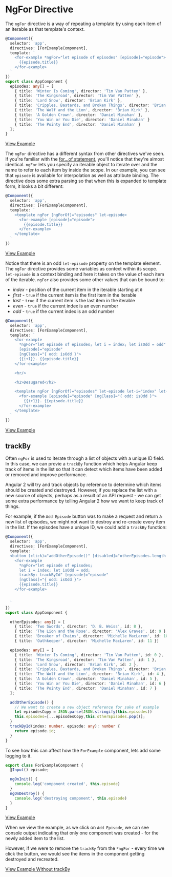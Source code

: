 # NgFor Directive

The `ngFor` directive is a way of repeating a template by using each item of an iterable as that template's context.

```typescript
@Component({
  selector: 'app',
  directives: [ForExampleComponent],
  template: `
    <for-example *ngFor="let episode of episodes" [episode]="episode">
      {{episode.title}}
    </for-example>
  `
})
export class AppComponent {
  episodes: any[] = [
    { title: 'Winter Is Coming', director: 'Tim Van Patten' },
    { title: 'The Kingsroad', director: 'Tim Van Patten' },
    { title: 'Lord Snow', director: 'Brian Kirk' },
    { title: 'Cripples, Bastards, and Broken Things', director: 'Brian Kirk' },
    { title: 'The Wolf and the Lion', director: 'Brian Kirk' },
    { title: 'A Golden Crown', director: 'Daniel Minahan' },
    { title: 'You Win or You Die', director: 'Daniel Minahan' }
    { title: 'The Pointy End', director: 'Daniel Minahan' }
  ];
}
```
[View Example](https://plnkr.co/edit/E2Q8Xi6LATpWcXk6bAUQ?p=preview)

The `ngFor` directive has a different syntax from other directives we've seen. If you're familiar with the [for...of statement](https://developer.mozilla.org/en-US/docs/Web/JavaScript/Reference/Statements/for...of), you'll notice that they're almost identical. `ngFor` lets you specify an iterable object to iterate over and the name to refer to each item by inside the scope. In our example, you can see that `episode` is available for interpolation as well as attribute binding. The directive does some extra parsing so that when this is expanded to template form, it looks a bit different:


```typescript
@Component({
  selector: 'app',
  directives: [ForExampleComponent],
  template: `
    <template ngFor [ngForOf]="episodes" let-episode>
      <for-example [episode]="episode">
        {{episode.title}}
      </for-example>
    </template>
  `
})
```
[View Example](https://plnkr.co/edit/E2Q8Xi6LATpWcXk6bAUQ?p=preview)

Notice that there is an odd `let-episode` property on the template element. The `ngFor` directive provides some variables as context within its scope. `let-episode` is a context binding and here it takes on the value of each item of the iterable. `ngFor` also provides some other values that can be bound to:

- _index_ - position of the current item in the iterable starting at `0`
- _first_ - `true` if the current item is the first item in the iterable
- _last_ - `true` if the current item is the last item in the iterable
- _even_ - `true` if the current index is an even number
- _odd_ - `true` if the current index is an odd number


```typescript
@Component({
  selector: 'app',
  directives: [ForExampleComponent],
  template: `
    <for-example
      *ngFor="let episode of episodes; let i = index; let isOdd = odd"
      [episode]="episode"
      [ngClass]="{ odd: isOdd }">
      {{i+1}}. {{episode.title}}
    </for-example>

    <hr/>

    <h2>Desugared</h2>

    <template ngFor [ngForOf]="episodes" let-episode let-i="index" let-isOdd="odd">
      <for-example [episode]="episode" [ngClass]="{ odd: isOdd }">
        {{i+1}}. {{episode.title}}
      </for-example>
    </template>
  `
})
```
[View Example](https://plnkr.co/edit/GaxhVSjfY8UmHm4T3PNg?p=preview)

## trackBy ##

Often `ngFor` is used to iterate through a list of objects with a unique ID field. In this case, we can provie a `trackBy` function which helps Angular keep track of items in the list so that it can detect which items have been added or removed and improve performance.

Angular 2 will try and track objects by reference to determine which items should be created and destroyed. However, if you replace the list with a new source of objects, perhaps as a result of an API request - we can get some extra performance by telling Angular 2 how we want to keep track of things.

For example, if the `Add Episode` button was to make a request and return a new list of episodes, we might not want to destroy and re-create every item in the list. If the episodes have a unique ID, we could add a `trackBy` function:

```typescript
@Component({
  selector: 'app',
  directives: [ForExampleComponent],
  template: `
  <button (click)="addOtherEpisode()" [disabled]="otherEpisodes.length === 0">Add Episode</button>
    <for-example
      *ngFor="let episode of episodes;  
      let i = index; let isOdd = odd;  
      trackBy: trackById" [episode]="episode"
      [ngClass]="{ odd: isOdd }">
      {{episode.title}}
    </for-example>


  `
})
export class AppComponent {

  otherEpisodes: any[] = [
    { title: 'Two Swords', director: 'D. B. Weiss', id: 8 },
    { title: 'The Lion and the Rose', director: 'Alex Graves', id: 9 },
    { title: 'Breaker of Chains', director: 'Michelle MacLaren', id: 10 },
    { title: 'Oathkeeper', director: 'Michelle MacLaren', id: 11 }]

  episodes: any[] = [
    { title: 'Winter Is Coming', director: 'Tim Van Patten', id: 0 },
    { title: 'The Kingsroad', director: 'Tim Van Patten', id: 1 },
    { title: 'Lord Snow', director: 'Brian Kirk', id: 2 },
    { title: 'Cripples, Bastards, and Broken Things', director: 'Brian Kirk', id: 3 },
    { title: 'The Wolf and the Lion', director: 'Brian Kirk', id: 4 },
    { title: 'A Golden Crown', director: 'Daniel Minahan', id: 5 },
    { title: 'You Win or You Die', director: 'Daniel Minahan', id: 6 }
    { title: 'The Pointy End', director: 'Daniel Minahan', id: 7 }
  ];

  addOtherEpisode() {
    // We want to create a new object reference for sake of example
    let episodesCopy = JSON.parse(JSON.stringify(this.episodes))
    this.episodes=[...episodesCopy,this.otherEpisodes.pop()];
  }
  trackById(index: number, episode: any): number {
    return episode.id;
  }
}
```

To see how this can affect how the `ForExample` component, lets add some logging to it.

```typescript
export class ForExampleComponent {
  @Input() episode;

  ngOnInit() {
    console.log('component created', this.episode)
  }
  ngOnDestroy() {
    console.log('destroying component', this.episode)
  }
}
```
[View Example](https://plnkr.co/edit/bjqil7?p=preview)

When we view the example, as we click on `Add Episode`, we can see console output indicating that only one component was created - for the newly added item to the list.

However, if we were to remove the `trackBy` from the `*ngFor` - every time we click the button, we would see the items in the component getting destroyed and recreated.  

[View Example Without trackBy](https://plnkr.co/edit/CbPDig?p=preview)
